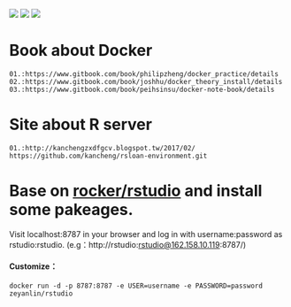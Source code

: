 [![](https://travis-ci.org/linzeyan/docker_Rstudio_server.svg?branch=master)](https://travis-ci.org/linzeyan/docker_Rstudio_server)
[![](https://img.shields.io/docker/pulls/zeyanlin/rstudio.svg)](https://hub.docker.com/r/zeyanlin/rstudio/)
[![](https://img.shields.io/docker/automated/zeyanlin/rstudio.svg)](https://hub.docker.com/r/zeyanlin/rstudio/builds)
# Book about Docker
```
01.:https://www.gitbook.com/book/philipzheng/docker_practice/details
02.:https://www.gitbook.com/book/joshhu/docker_theory_install/details
03.:https://www.gitbook.com/book/peihsinsu/docker-note-book/details
```

# Site about R server
```
01.:http://kanchengzxdfgcv.blogspot.tw/2017/02/
https://github.com/kancheng/rsloan-environment.git
```


# Base on [rocker/rstudio](https://hub.docker.com/r/rocker/rstudio/) and install some pakeages.

Visit localhost:8787 in your browser and log in with username:password as rstudio:rstudio.
(e.g：http://rstudio:rstudio@162.158.10.119:8787/)<br>
#### Customize：<br>
```docker run -d -p 8787:8787 -e USER=username -e PASSWORD=password zeyanlin/rstudio```
